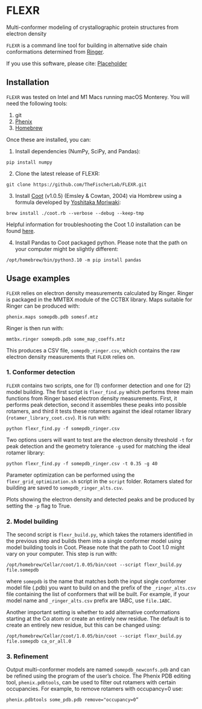 # FLEXR
Multi-conformer modeling of crystallographic protein structures from electron density

`FLEXR` is a command line tool for building in alternative side chain conformations
determined from [Ringer](https://bl831.als.lbl.gov/ringer/ringer/Documentation/ringerManual.htm).

If you use this software, please cite:
[Placeholder]()

## Installation

`FLEXR` was tested on Intel and M1 Macs running macOS Monterey.
You will need the following tools:
1. git
2. [Phenix](https://phenix-online.org)
3. [Homebrew](https://brew.sh)

Once these are installed, you can:
1. Install dependencies (NumPy, SciPy, and Pandas):
```
pip install numpy
```
2. Clone the latest release of FLEXR:
```
git clone https://github.com/TheFischerLab/FLEXR.git
```
3. Install [Coot](https://pemsley.github.io/coot/blog/2022/06/05/coot-1-on-macos.html) (v1.0.5) (Emsley & Cowtan, 2004) via Hombrew using a formula developed by [Yoshitaka Moriwaki](https://github.com/YoshitakaMo):
```
brew install ./coot.rb --verbose --debug --keep-tmp
```
Helpful information for troubleshooting the Coot 1.0 installation can be found [here](https://github.com/pemsley/coot/issues/33).

4. Install Pandas to Coot packaged python.
Please note that the path on your computer might be slightly different:
```
/opt/homebrew/bin/python3.10 -m pip install pandas
```

## Usage examples

`FLEXR` relies on electron density measurements calculated by Ringer.
Ringer is packaged in the MMTBX module of the CCTBX library.
Maps suitable for Ringer can be produced with:
```
phenix.maps somepdb.pdb somesf.mtz
```
Ringer is then run with:
```
mmtbx.ringer somepdb.pdb some_map_coeffs.mtz
```
This produces a CSV file, `somepdb_ringer.csv`, which contains the raw electron
density measurements that `FLEXR` relies on.

### 1. Conformer detection

`FLEXR` contains two scripts, one for (1) conformer detection and one for (2) model building.
The first script is `flexr_find.py` which performs three main functions from
Ringer based electron density measurements. First, it performs peak detection, second
it assembles these peaks into possible rotamers, and third it tests these rotamers
against the ideal rotamer library (`rotamer_library_coot.csv`). It is run with:
```
python flexr_find.py -f somepdb_ringer.csv
```
Two options users will want to test are the electron density threshold `-t` for peak detection and
the geometry tolerance `-g` used for matching the ideal rotamer library:
```
python flexr_find.py -f somepdb_ringer.csv -t 0.35 -g 40
```
Parameter optimization can be performed using the `flexr_grid_optimization.sh` script in the `script` folder.
Rotamers slated for building are saved to `somepdb_ringer_alts.csv`.

Plots showing the electron density and detected peaks and be produced by setting the `-p` flag to True.

### 2. Model building

The second script is `flexr_build.py`, which takes the rotamers identified in the previous step
and builds them into a single conformer model using model building tools in Coot.
Please note that the path to Coot 1.0 might vary on your computer. This step is run with:
```
/opt/homebrew/Cellar/coot/1.0.05/bin/coot --script flexr_build.py file.somepdb
```

where `somepdb` is the name that matches both the input single conformer model file (.pdb) you want to build on and the prefix of the `_ringer_alts.csv` file containing the list of conformers that will be built.
For example, if your model name and `_ringer_alts.csv` prefix are 1ABC, use `file.1ABC`.

Another important setting is whether to add alternative conformations starting at the Cα atom or create an entirely new residue. The default is to create an entirely new residue, but this can be changed using:

```
/opt/homebrew/Cellar/coot/1.0.05/bin/coot --script flexr_build.py file.somepdb ca_or_all.0
```

### 3. Refinement

Output multi-conformer models are named `somepdb_newconfs.pdb` and can be refined using the program of the user’s choice.
The Phenix PDB editing tool, `phenix.pdbtools`, can be used to filter out rotamers with certain occupancies.
For example, to remove rotamers with occupancy=0 use:
```
phenix.pdbtools some_pdb.pdb remove="occupancy=0”
```
